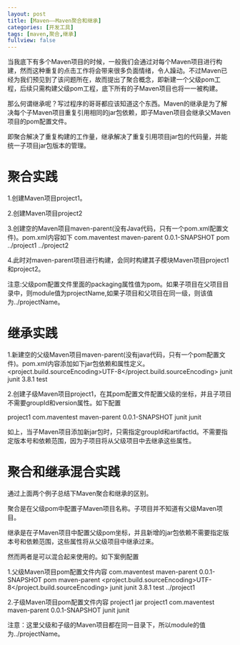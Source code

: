 ```yaml
---
layout: post
title: [Maven——Maven聚合和继承]
categories: [开发工具]
tags: [maven,聚合,继承]
fullview: false
---
```

当我底下有多个Maven项目的时候，一般我们会通过对每个Maven项目进行构建，然而这种重复的点击工作将会带来很多负面情绪，令人躁动。不过Maven已经为我们预见到了该问题所在，故而提出了聚合概念，即新建一个父级pom工程，后续只需构建父级pom工程，底下所有的子Maven项目也将一一被构建。

那么何谓继承呢？写过程序的哥哥都应该知道这个东西。Maven的继承是为了解决每个子Maven项目重复引用相同的jar包依赖，即子Maven项目会继承父Maven项目的pom配置文件。

即聚合解决了重复构建的工作量，继承解决了重复引用项目jar包的代码量，并能统一子项目jar包版本的管理。

# 聚合实践

1.创建Maven项目project1。

2.创建Maven项目project2

3.创建空的Maven项目maven-parent(没有Java代码，只有一个pom.xml配置文件)。pom.xml内容如下
<groupId>com.maventest</groupId> <artifactId>maven-parent</artifactId> <version>0.0.1-SNAPSHOT</version> <packaging>pom</packaging> <!--表示该项目下有一个子Maven项目project1--> <modules> <module>../project1</module> <module>../project2</module> </modules>

4.此时对maven-parent项目进行构建，会同时构建其子模块Maven项目project1和project2。

注意:父级pom配置文件里面的packaging属性值为pom。如果子项目在父项目目录中，则module值为projectName,如果子项目和父项目在同一级，则该值为../projectName。

# 继承实践

1.新建空的父级Maven项目maven-parent(没有java代码，只有一个pom配置文件)。pom.xml内容添加如下jar包依赖和属性定义。
<properties> <project.build.sourceEncoding>UTF-8</project.build.sourceEncoding> </properties> <dependencyManagement> <dependencies> <dependency> <groupId>junit</groupId> <artifactId>junit</artifactId> <version>3.8.1</version> <scope>test</scope> </dependency> </dependencies> </dependencyManagement>

2.创建子级Maven项目project1，在其pom配置文件配置父级的坐标，并且子项目不需要groupId和version属性。如下配置

<artifactId>project1</artifactId> <parent> <groupId>com.maventest</groupId> <artifactId>maven-parent</artifactId> <version>0.0.1-SNAPSHOT</version> </parent> <dependencies> <dependency> <groupId>junit</groupId> <artifactId>junit</artifactId> </dependency> </dependencies>

如上，当子Maven项目添加新jar包时，只需指定groupId和artifactId。不需要指定版本号和依赖范围，因为子项目将从父级项目中去继承这些属性。

# 聚合和继承混合实践

通过上面两个例子总结下Maven聚合和继承的区别。

聚合是在父级pom中配置子Maven项目名称。子项目并不知道有父级Maven项目。

继承是在子Maven项目中配置父级pom坐标，并且新增的jar包依赖不需要指定版本号和依赖范围，这些属性将从父级项目中继承过来。

然而两者是可以混合起来使用的。如下案例配置

1.父级Maven项目pom配置文件内容
<groupId>com.maventest</groupId> <artifactId>maven-parent</artifactId> <version>0.0.1-SNAPSHOT</version> <packaging>pom</packaging> <name>maven-parent</name> <properties> <project.build.sourceEncoding>UTF-8</project.build.sourceEncoding> </properties> <dependencyManagement> <dependencies> <dependency> <groupId>junit</groupId> <artifactId>junit</artifactId> <version>3.8.1</version> <scope>test</scope> </dependency> </dependencies> </dependencyManagement> <modules> <module>../project1</module> </modules>

2.子级Maven项目pom配置文件内容
<artifactId>project1</artifactId> <packaging>jar</packaging> <name>project1</name> <parent> <groupId>com.maventest</groupId> <artifactId>maven-parent</artifactId> <version>0.0.1-SNAPSHOT</version> </parent> <dependencies> <dependency> <groupId>junit</groupId> <artifactId>junit</artifactId> </dependency> </dependencies>

注意：这里父级和子级的Maven项目都在同一目录下，所以module的值为../projectName。
